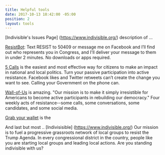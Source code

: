 ```yaml
---
title: Helpful tools
date: 2017-10-13 18:42:00 -05:00
position: 2
layout: tools
---
```


[Indivisible's Issues Page] (https://www.indivisible.org/)
description of ...

[ResistBot](https://resistbot.io/): Text RESIST to 50409 or message me on Facebook and I’ll find out who represents you in Congress, and I'll deliver your message to them in under 2 minutes. No downloads or apps required.

[5 Calls](https://5calls.org/#) is the easiest and most effective way for citizens to make an impact in national and local politics. Turn your passive participation into active resistance. Facebook likes and Twitter retweets can’t create the change you want to see. Calling your Government on the phone can.

[Wall-of-Us](https://www.wallofus.org/actions) is amazing. "Our mission is to make it simply irresistible for Americans to become active participants in rebuilding our democracy." Four weekly acts of resistance--some calls, some conversations, some candidates, and some social media. 

[Grab your wallet](https://grabyourwallet.org/) is the 

And last but most ..
[Indivisisible] (https://www.indivisible.org/)
Our mission is to fuel a progressive grassroots network of local groups to resist the Trump Agenda. In every congressional district in the country, people like you are starting local groups and leading local actions. Are you standing indivisible with us?